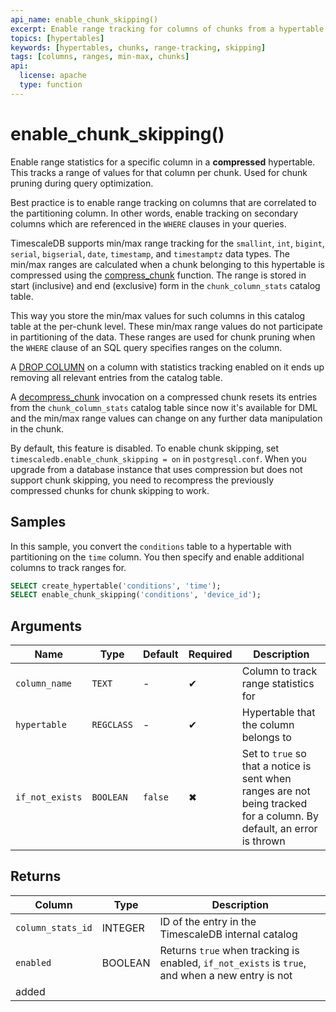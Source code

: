 ```yaml
---
api_name: enable_chunk_skipping()
excerpt: Enable range tracking for columns of chunks from a hypertable  
topics: [hypertables]
keywords: [hypertables, chunks, range-tracking, skipping]
tags: [columns, ranges, min-max, chunks]
api:
  license: apache
  type: function
---
```


# enable_chunk_skipping()

Enable range statistics for a specific column in a **compressed** hypertable. This tracks a range of values for that column per chunk. Used for chunk pruning during query optimization.

Best practice is to enable range tracking on columns that are correlated to the
partitioning column. In other words, enable tracking on secondary columns which are
referenced in the `WHERE` clauses in your queries.

TimescaleDB supports min/max range tracking for the `smallint`, `int`,
`bigint`, `serial`, `bigserial`, `date`, `timestamp`, and `timestamptz` data types. The 
min/max ranges are calculated when a chunk belonging to
this hypertable is compressed using the [compress_chunk][compress_chunk] function.
The range is stored in start (inclusive) and end (exclusive) form in the
`chunk_column_stats` catalog table.

This way you store the min/max values for such columns in this catalog
table at the per-chunk level. These min/max range values do
not participate in partitioning of the data. These ranges are
used for chunk pruning when the `WHERE` clause of an SQL query specifies
ranges on the column.

A [DROP COLUMN](https://www.postgresql.org/docs/current/sql-altertable.html#SQL-ALTERTABLE-DESC-DROP-COLUMN)
on a column with statistics tracking enabled on it ends up removing all relevant entries
from the catalog table.

A [decompress_chunk][decompress_chunk] invocation on a compressed chunk resets its entries
from the `chunk_column_stats` catalog table since now it's available for DML and the
min/max range values can change on any further data manipulation in the chunk.

By default, this feature is disabled. To enable chunk skipping, set `timescaledb.enable_chunk_skipping = on` in
`postgresql.conf`. When you upgrade from a database instance that uses compression but does not support chunk 
skipping, you need to recompress the previously compressed chunks for chunk skipping to work.

## Samples

In this sample, you convert the `conditions` table to a hypertable with
partitioning on the `time` column. You then specify and enable additional columns to track ranges for.

```sql
SELECT create_hypertable('conditions', 'time');
SELECT enable_chunk_skipping('conditions', 'device_id');
```

## Arguments

| Name        | Type             | Default | Required | Description                            |
|-------------|------------------|---------|-|----------------------------------------|
|`column_name`| `TEXT`        | -       | ✔ | Column to track range statistics for |
|`hypertable`| `REGCLASS`        | -       | ✔ | Hypertable that the column belongs to  |
|`if_not_exists`| `BOOLEAN`        | `false` | ✖ | Set to `true` so that a notice is sent when ranges are not being tracked for a column. By default, an error is thrown |


## Returns

|Column|Type|Description|
|-|-|-|
|`column_stats_id`|INTEGER|ID of the entry in the TimescaleDB internal catalog|
|`enabled`|BOOLEAN|Returns `true` when tracking is enabled, `if_not_exists` is `true`, and when a new entry is not
added|

[compress_chunk]: /api/:currentVersion:/compression/compress_chunk/
[decompress_chunk]: /api/:currentVersion:/compression/decompress_chunk/
